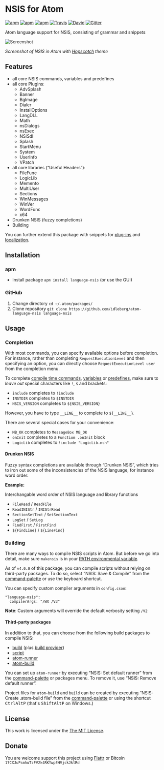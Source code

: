 # NSIS for Atom

[![apm](https://img.shields.io/apm/l/language-nsis.svg?style=flat-square)](https://atom.io/packages/language-nsis)
[![apm](https://img.shields.io/apm/v/language-nsis.svg?style=flat-square)](https://atom.io/packages/language-nsis)
[![apm](https://img.shields.io/apm/dm/language-nsis.svg?style=flat-square)](https://atom.io/packages/language-nsis)
[![Travis](https://img.shields.io/travis/idleberg/atom-language-nsis.svg?style=flat-square)](https://travis-ci.org/idleberg/atom-language-nsis)
[![David](https://img.shields.io/david/dev/idleberg/atom-language-nsis.svg?style=flat-square)](https://david-dm.org/idleberg/atom-language-nsis#info=devDependencies)
[![Gitter](https://img.shields.io/badge/chat-Gitter-ff69b4.svg?style=flat-square)](https://gitter.im/NSIS-Dev/Atom)

Atom language support for NSIS, consisting of grammar and snippets

![Screenshot](https://raw.github.com/idleberg/atom-language-nsis/master/screenshot.gif)

*Screenshot of NSIS in Atom with [Hopscotch](https://atom.io/themes/hopscotch) theme*

## Features

* all core NSIS commands, variables and predefines
* all core Plugins:
    * AdvSplash
    * Banner
    * BgImage
    * Dialer
    * InstallOptions
    * LangDLL
    * Math
    * nsDialogs
    * nsExec
    * NSISdl
    * Splash
    * StartMenu
    * System
    * UserInfo
    * VPatch
* all core libraries (“Useful Headers”):
    * FileFunc
    * LogicLib
    * Memento
    * MultiUser
    * Sections
    * WinMessages
    * WinVer
    * WordFunc
    * x64
* Drunken NSIS (fuzzy completions)
* Building

You can further extend this package with snippets for [plug-ins](https://atom.io/packages/nsis-plugins) and [localization](https://atom.io/packages/language-nlf).

## Installation

### apm

* Install package `apm install language-nsis` (or use the GUI)

### GitHub

1. Change directory `cd ~/.atom/packages/`
2. Clone repository `git clone https://github.com/idleberg/atom-language-nsis language-nsis`

## Usage

### Completion

With most commands, you can specify available options before completion. For instance, rather than completing `RequestExecutionLevel` and then specifying an option, you can directly choose `RequestExecutionLevel user` from the completion menu.

To complete [compile time commands](http://nsis.sourceforge.net/Docs/Chapter5.html#), [variables](http://nsis.sourceforge.net/Docs/Chapter4.html#varother) or [predefines](http://nsis.sourceforge.net/Docs/Chapter5.html#comppredefines), make sure to *leave out* special characters like `!`, `$` and brackets:

* `include` completes to `!include`
* `INSTDIR` completes to `$INSTDIR`
* `NSIS_VERSION` completes to `${NSIS_VERSION}`

However, you have to type `__LINE__` to complete to `${__LINE__}`.

There are several special cases for your convenience:

* `MB_OK` completes to `MessageBox MB_OK`
* `onInit` completes to a `Function .onInit` block
* `LogicLib` completes to `!include "LogicLib.nsh"`

#### Drunken NSIS

Fuzzy syntax completions are available through “Drunken NSIS”, which tries to iron out some of the inconsistencies of the NSIS language, for instance word order.

**Example:**

Interchangable word order of NSIS language and library functions

* `FileRead` / `ReadFile`
* `ReadINIStr` / `INIStrRead`
* `SectionSetText` / `SetSectionText`
* `LogSet` / `SetLog`
* `FindFirst` / `FirstFind`
* `${FindLine}` / `${LineFind}`

### Building

There are many ways to compile NSIS scripts in Atom. But before we go into detail, make sure `makensis` is in your [PATH environmental variable](http://superuser.com/a/284351/195953).

As of `v4.0.0` of this package, you can compile scripts without relying on third-party packages. To do so, select “NSIS: Save & Compile” from the [command-palette](https://atom.io/docs/latest/getting-started-atom-basics#command-palette) or use the keyboard shortcut.

You can specify custom compiler arguments in `config.cson`:

    "language-nsis":
      compilerArgs: "/WX /V3"

**Note**: Custom arguments will override the default verbosity setting `/V2`

#### Third-party packages

In addition to that, you can choose from the following build packages to compile NSIS:

* [build](https://atom.io/packages/build) (plus [build provider](https://atombuild.github.io/#language-nsis))
* [script](https://atom.io/packages/script)
* [atom-runner](https://atom.io/packages/atom-runner)
* [atom-build](https://github.com/mirhec/atom-build)

You can set up `atom-runner` by executing “NSIS: Set default runner” from the [command-palette](https://atom.io/docs/latest/getting-started-atom-basics#command-palette) or packages menu. To remove it, use “NSIS: Remove default runner”.

Project files for `atom-build` and `build` can be created by executing “NSIS: Create .atom-build file” from the [command-palette](https://atom.io/docs/latest/getting-started-atom-basics#command-palette) or using the shortcut <kbd>Ctrl</kbd><kbd>Alt</kbd><kbd>P</kbd> (that's <kbd>Shift</kbd><kbd>Alt</kbd><kbd>P</kbd> on Windows.)

## License

This work is licensed under the [The MIT License](LICENSE.md).

## Donate

You are welcome support this project using [Flattr](https://flattr.com/submit/auto?user_id=idleberg&url=https://github.com/idleberg/atom-language-nsis) or Bitcoin `17CXJuPsmhuTzFV2k4RKYwpEHVjskJktRd`